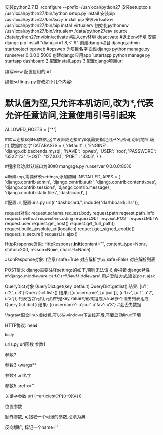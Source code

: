 安装python2.7.13
    ./configure --prefix=/usr/local/python27
安装setuptools
    /usr/local/python27/bin/python setup.py install
安装pip
    /usr/local/python27/bin/easy_install pip
安装virtualenv
    /usr/local/python27/bin/pip install virtualenv
初始化pythonenv
    /usr/local/python27/bin/virtualenv /data/python27env
    source /data/python27env/bin/activate     #进入env环境
    deactivate                                #退出env环境
安装django
    pip install "diango>=1.8,<1.9"
创建django项目
    django_admin startproject opsweb          #opsweb 为项目名字
启动django
    python manage.py runserver 0.0.0.0:5000
创建django应用app
    1.startapp
        python manage.py startapp dashboard
    2.配置install_apps
    3.配置django项目url

编写view
配置应用的url


编辑settings.py,修改如下几个内容:


# 默认值为空,只允许本机访问,改为*,代表允许任意访问,注意使用引号引起来
ALLOWED_HOSTS = ["*"]          


#默认连接sqlite3数据,这里设置成连接mysql,需要指定用户名,密码,访问地址,端口,数据库名字
DATABASES = {
    'default': {
        'ENGINE': 'django.db.backends.mysql',
        'NAME': 'opweb',
        'USER': 'root',
        'PASSWORD': '6522123',
        'HOST': '127.0.0.1',
        'PORT': '3306',
    }
}

#程序启动,默认端口为8000
mangage.py  runserver 0.0.0.0:8000 

#新建app,需要修改settings,添加应用
INSTALLED_APPS = [
    'django.contrib.admin',
    'django.contrib.auth',
    'django.contrib.contenttypes',
    'django.contrib.sessions',
    'django.contrib.messages',
    'django.contrib.staticfiles',
    'dashboard',
]

#配置url,配置urls.py
url(r'^dashboard/', include("dashboard/urls")),



request对象:
    request.schema
    request.body
    request.path
    request.path_info
    request.method
    request.encoding
    request.GET
    request.POST
    request.META
    request.user
    request.get_host()
    request.get_full_path()
    request.build_absolute_uri(location)
    request.get_signed_cookie()
    request.is_secure()
    request.is_ajax()
    
HttpResponse对象:
    HttpResponse.__init__(content="", content_type=None, status=200, reason=None, charset=None)
    
JsonResponse对象: (注意)
    safe=True    对应解析字典
    safe=False   对应解析列表
    
    
POST请求
    django需要注释settings的如下,否则无法请求,会报错.django特性
    #'django.middleware.csrf.CsrfViewMiddleware'
    用户登陆方式,建议post,ajax
    
QueryDict对象
    QueryDict.get(key, default)
    QueryDict.getlist()         结果: [u'1', u'2', u'3']
    QueryDict.lists()           结果: [(u'username', [u'jcui']), (u'fav', [u'1', u'2', u'3'])] 列表包含元祖,元祖中是key,value的形式组成,value多个值由列表组成
    QueryDict.dict()            结果: {u'username': u'jcui', u'fav': u'3'}  #会丢失数据
    
    
    
Vagrant配合linux虚拟机,可以在windows下直接开发,不要启动linux环境

HTTP协议:
    head
    
    body
    

urls.py url函数
参数1

参数2

参数3 kwargs**

参数4 url名字

参数5 prefix=''

关键字参数   url (r^articles/(?P<year>[0-9]{4}))

位置参数

额外参数, 可接收一个可选的参数,必须为典

反向解析, 标记一个name=''